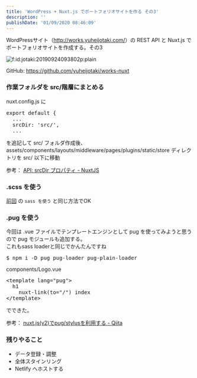 ```yaml
---
title: 'WordPress + Nuxt.js でポートフォリオサイトを作る その3'
description: ''
publishDate: '01/09/2020 08:46:09'
---
```


<p>WordPressサイト（<a href="http://works.yuheijotaki.com/">http://works.yuheijotaki.com/</a>）の REST API と Nuxt.js でポートフォリオサイトを作成する。その3</p>

<p><span itemscope itemtype="http://schema.org/Photograph"><img src="/images/hatena/20190924093802.png" alt="f:id:jotaki:20190924093802p:plain" title="f:id:jotaki:20190924093802p:plain" class="hatena-fotolife" itemprop="image" /></span></p>

<p>GitHub: <a href="https://github.com/yuheijotaki/works-nuxt">https://github.com/yuheijotaki/works-nuxt</a></p>

<h3>作業フォルダを src/階層にまとめる</h3>

<p>nuxt.config.js に</p>

<pre class="code lang-javascript" data-lang="javascript" data-unlink><span class="synStatement">export</span> <span class="synStatement">default</span> <span class="synIdentifier">{</span>
  ...
  srcDir: <span class="synConstant">'src/'</span>,
  ...
</pre>

<p>を追記して src/ フォルダ作成後、<br/>
assets/components/layouts/middleware/pages/plugins/static/store ディレクトリを src/ 以下に移動</p>

<p>参考： <a href="https://ja.nuxtjs.org/api/configuration-srcdir/">API: srcDir プロパティ - NuxtJS</a></p>

<h3>.scss を使う</h3>

<p><a href="https://jtk.hatenablog.com/entry/2019/09/24/093747">前回</a> の <code>sass を使う</code> と同じ方法でOK</p>

<h3>.pug を使う</h3>

<p>今回は .vue ファイルでテンプレートエンジンとして pug を使ってみようと思うので pug モジュールも追加する。<br/>
これもsass loaderと同じでかんたんですね</p>

<pre class="code bash" data-lang="bash" data-unlink>$ npm i -D pug pug-loader pug-plain-loader</pre>

<p>components/Logo.vue</p>

<pre class="code lang-html" data-lang="html" data-unlink><span class="synIdentifier">&lt;</span><span class="synStatement">template</span><span class="synIdentifier"> </span><span class="synType">lang</span><span class="synIdentifier">=</span><span class="synConstant">&quot;pug&quot;</span><span class="synIdentifier">&gt;</span>
  h1
    nuxt-link(to=&quot;/&quot;) index
<span class="synIdentifier">&lt;/</span><span class="synStatement">template</span><span class="synIdentifier">&gt;</span>
</pre>

<p>でできた。</p>

<p>参考： <a href="https://qiita.com/amishiro/items/38fe1b102d7e91a93ada">nuxt.js(v2)でpug/stylusを利用する - Qiita</a></p>

<h3>残りやること</h3>

<ul>
<li>データ登録・調整</li>
<li>全体スタインリング</li>
<li>Netlify へホストする</li>
</ul>
